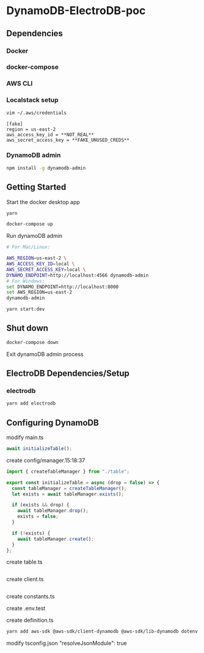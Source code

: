 # DynamoDB-ElectroDB-poc

## Dependencies

### Docker

### docker-compose

### AWS CLI

### Localstack setup

```bash
vim ~/.aws/credentials
```

```
[fake]
region = us-east-2
aws_access_key_id = **NOT_REAL**
aws_secret_access_key = **FAKE_UNUSED_CREDS**
```

### DynamoDB admin

```bash
npm install -g dynamodb-admin
```

## Getting Started

Start the docker desktop app

```bash
yarn

docker-compose up
```

Run dynamoDB admin

```bash
# For Mac/Linux:

AWS_REGION=us-east-2 \
AWS_ACCESS_KEY_ID=local \
AWS_SECRET_ACCESS_KEY=local \
DYNAMO_ENDPOINT=http://localhost:4566 dynamodb-admin
# For Windows:
set DYNAMO_ENDPOINT=http://localhost:8000
set AWS_REGION=us-east-2
dynamodb-admin
```

```bash
yarn start:dev
```

## Shut down

```bash
docker-compose down
```

Exit dynamoDB admin process

## ElectroDB Dependencies/Setup

### electrodb

```bash
yarn add electrodb
```

## Configuring DynamoDB

modify main.ts

```typescript
await initializeTable();
```

create config/manager.15:18:37

```typescript
import { createTableManager } from "./table";

export const initializeTable = async (drop = false) => {
  const tableManager = createTableManager();
  let exists = await tableManager.exists();

  if (exists && drop) {
    await tableManager.drop();
    exists = false;
  }

  if (!exists) {
    await tableManager.create();
  }
};
```

create table.ts

```typescript

```

create client.ts

```typescript

```

create constants.ts

create .env.test

create definition.ts

```bash
yarn add aws-sdk @aws-sdk/client-dynamodb @aws-sdk/lib-dynamodb dotenv
```

modify tsconfig.json "resolveJsonModule": true
